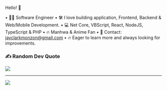 Hello! 👋

  • 👨‍💻 Software Engineer 
  • 🛠️ I love building application, Frontend, Backend & Web/Mobile Development.
  • 💻 Net Core, VBScript, React, NodeJS, TypeScript & PHP
  • 🔥 Manhwa & Anime Fan
  • 📧 Contact: jayclarkmonzon@gmail.com
  • 🔥 Eager to learn more and always looking for improvements.

### ✍️ Random Dev Quote
![](https://quotes-github-readme.vercel.app/api?type=horizontal&theme=gruvbox)

---
[![](https://visitcount.itsvg.in/api?id=ClarkJaye&icon=0&color=0)](https://visitcount.itsvg.in)

<!-- Proudly created with GPRM ( https://gprm.itsvg.in ) -->
